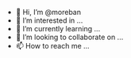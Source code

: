 - 👋 Hi, I’m @moreban
- 👀 I’m interested in ...
- 🌱 I’m currently learning ...
- 💞️ I’m looking to collaborate on ...
- 📫 How to reach me ...

<!---
moreban/moreban is a ✨ special ✨ repository because its `README.md` (this file) appears on your GitHub profile.
You can click the Preview link to take a look at your changes.
--->
